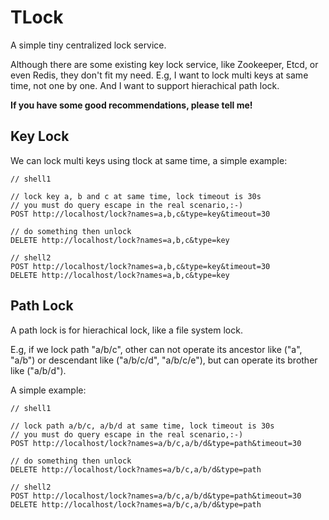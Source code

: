 # TLock

A simple tiny centralized lock service.

Although there are some existing key lock service, like Zookeeper, Etcd, or even Redis, they don't fit my need. E.g, I want to lock multi keys at same time, not one by one. And I want to support hierachical path lock. 

**If you have some good recommendations, please tell me!**

## Key Lock

We can lock multi keys using tlock at same time, a simple example:

```
// shell1

// lock key a, b and c at same time, lock timeout is 30s
// you must do query escape in the real scenario,:-)
POST http://localhost/lock?names=a,b,c&type=key&timeout=30

// do something then unlock
DELETE http://localhost/lock?names=a,b,c&type=key

// shell2
POST http://localhost/lock?names=a,b,c&type=key&timeout=30
DELETE http://localhost/lock?names=a,b,c&type=key

```

## Path Lock

A path lock is for hierachical lock, like a file system lock. 

E.g, if we lock path "a/b/c", other can not operate its ancestor like ("a", "a/b") or descendant like ("a/b/c/d", "a/b/c/e"), but can operate its brother like ("a/b/d").

A simple example:

```
// shell1

// lock path a/b/c, a/b/d at same time, lock timeout is 30s
// you must do query escape in the real scenario,:-)
POST http://localhost/lock?names=a/b/c,a/b/d&type=path&timeout=30

// do something then unlock
DELETE http://localhost/lock?names=a/b/c,a/b/d&type=path

// shell2
POST http://localhost/lock?names=a/b/c,a/b/d&type=path&timeout=30
DELETE http://localhost/lock?names=a/b/c,a/b/d&type=path
```